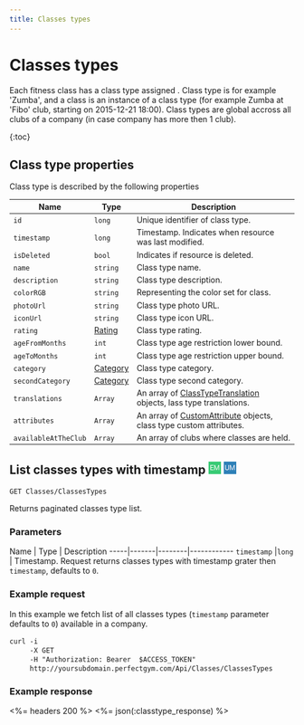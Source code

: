 ```yaml
---
title: Classes types
---
```


# Classes types

Each fitness class has a class type assigned . Class type is for example 'Zumba', 
and a class is an instance of a class type (for example Zumba at 'Fibo' club, starting on 2015-12-21 18:00).
Class types are global accross all clubs of a company (in case company has more then 1 club).

{:toc}


## <a name="properties"></a>Class type properties

Class type is described by the following properties

Name         | Type     | Description
-----|-------|-----------------------
`id`         |`long`    | Unique identifier of class type.
`timestamp`  |`long`    | Timestamp. Indicates when resource was last modified.
`isDeleted`  |`bool`    | Indicates if resource is deleted.
`name`       |`string`  | Class type name.
`description`|`string`  | Class type description.
`colorRGB`   |`string`  | Representing the color set for class.
`photoUrl`	 |`string`	| Class type photo URL.
`iconUrl`	 |`string`	| Class type icon URL.
`rating`     |[Rating][]| Class type rating.
`ageFromMonths`	 |`int`	| Class type age restriction lower bound.
`ageToMonths`	 |`int`	| Class type age restriction upper bound.
`category`	     |[Category][Category]	    | Class type category.
`secondCategory` |[Category][Category]	| Class type second category.
`translations`   |`Array` | An array of [ClassTypeTranslation][ClassTypeTranslation] objects, lass type translations.
`attributes`     |`Array` | An array of [CustomAttribute][CustomAttribute] objects, class type custom attributes.
`availableAtTheClub`     |`Array` | An array of clubs where classes are held.

 

## List classes types with timestamp ![alt text][EM] ![alt text][UM]

    GET Classes/ClassesTypes

Returns paginated classes type list.


### Parameters

Name         | Type   | Description
-----|-------|--------|------------
`timestamp`  |`long`  | Timestamp. Request returns classes types with timestamp grater then `timestamp`, defaults to `0`.


### Example request

In this example we fetch list of all classes types (`timestamp` parameter defaults to `0`) 
available in a company.

``` command-line
curl -i 
     -X GET 
     -H "Authorization: Bearer  $ACCESS_TOKEN"  
     http://yoursubdomain.perfectgym.com/Api/Classes/ClassesTypes
```


### Example response

<%= headers 200 %>
<%= json(:classtype_response) %>

[Category]:  /api/classes/categories#properties
[Rating]:  /api/classes/ratings#properties
[ClassTypeTranslation]:  /appendix/datatypes/classtypetranslation
[CustomAttribute]:  /appendix/datatypes/customattribute

[EM]: /assets/images/employee.png "Employee mode"
[UM]: /assets/images/user.png "User mode"